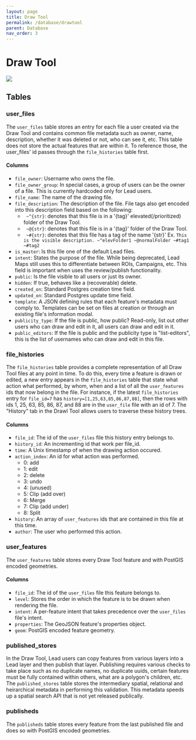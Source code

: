 ```yaml
---
layout: page
title: Draw Tool
permalink: /database/drawtool
parent: Database
nav_order: 3
---
```


# Draw Tool

![](/MMGIS/assets/images/database_schemas/drawtool.png)

## Tables

### user_files

The `user_files` table stores an entry for each file a user created via the Draw Tool and contains common file metadata such as owner, name, description, whether it was deleted or not, who can see it, etc. This table does not store the actual features that are within it. To reference those, the user_files' id passes through the `file_histories` table first.

#### Columns

- `file_owner`: Username who owns the file.
- `file_owner_group`: In special cases, a group of users can be the owner of a file. This is currently hardcoded only for Lead users.
- `file_name`: The name of the drawing file.
- `file_description`: The description of the file. File tags also get encoded into this description field based on the following:
  - ` ~^{str}`: denotes that this file is in a '{tag}' elevated(/prioritized) folder of the Draw Tool.
  - ` ~@{str}`: denotes that this file is in a '{tag}' folder of the Draw Tool.
  - ` ~#{str}`: denotes that this file has a tag of the name '{str}'
    Ex. `This is the visible description. ~^elevFolder1 ~@normalFolder ~#tag1 ~#tag2`
- `is_master`: Is this file one of the default Lead files.
- `intent`: States the purpose of the file. While being deprecated, Lead Maps still uses this to differentiate between ROIs, Campaigns, etc. This field is important when uses the review/publish functionality.
- `public`: Is the file visible to all users or just its owner.
- `hidden`: If true, behaves like a (recoverable) delete.
- `created_on`: Standard Postgres creation time field.
- `updated_on`: Standard Postgres update time field.
- `template`: A JSON defining rules that each feature's metadata must comply to. Templates can be set on files at creation or through an existing file's information modal.
- `publicity_type`: If the file is public, how public? Read-only, list out other users who can draw and edit in it, all users can draw and edit in it.
- `public_editors`: If the file is public and the publicity type is "list-editors", this is the list of usernames who can draw and edit in this file.

### file_histories

The `file_histories` table provides a complete representation of all Draw Tool files at any point in time. To do this, every time a feature is drawn or edited, a new entry appears in the `file_histories` table that state what action what performed, by whom, when and a list of all the `user_features` ids that now belong in the file. For instance, if the latest `file_histories` entry for `file_id=7` has `history=[1,25,63,85,86,87,88]`, then the rows with ids 1, 25, 63, 85, 86, 87, and 88 are in the `user_file` file with an id of 7. The "History" tab in the Drawl Tool allows users to traverse these history trees.

#### Columns

- `file_id`: The id of the `user_files` file this history entry belongs to.
- `history_id`: An incrementing id that work per file_id.
- `time`: A Unix timestamp of when the drawing action occured.
- `action_index`: An id for what action was performed.
  - 0: add
  - 1: edit
  - 2: delete
  - 3: undo
  - 4: (unused)
  - 5: Clip (add over)
  - 6: Merge
  - 7: Clip (add under)
  - 8: Split
- `history`: An array of `user_features` ids that are contained in this file at this time.
- `author`: The user who performed this action.

### user_features

The `user_features` table stores every Draw Tool feature and with PostGIS encoded geometries.

#### Columns

- `file_id`: The id of the `user_files` file this feature belongs to.
- `level`: Stores the order in which the feature is to be drawn when rendering the file.
- `intent`: A per-feature intent that takes precedence over the `user_files` file's intent.
- `properties`: The GeoJSON feature's properties object.
- `geom`: PostGIS encoded feature geometry.

### published_stores

In the Draw Tool, Lead users can copy features from various layers into a Lead layer and then publish that layer. Publishing requires various checks to take place such as no duplicate names, no duplicate uuids, certain features must be fully contained within others, what are a polygon's children, etc. The `published_stores` table stores the intermediary spatial, relational and heirarchical metadata in performing this validation. This metadata speeds up a spatial search API that is not yet released publically.

### publisheds

The `publisheds` table stores every feature from the last published file and does so with PostGIS encoded geometries.
